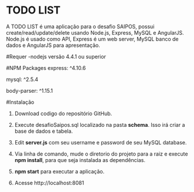 TODO LIST
===============

A TODO LIST é uma aplicação para o desafio SAIPOS, possui create/read/update/delete usando Node.js, Express, MySQL e AngularJS.  Node.js é usado como API, Express é um web server, MySQL banco de dados e AngularJS para apresentação.

#Requer
-nodejs versão 4.4.1 ou superior

#NPM Packages
express: ^4.10.6

mysql: ^2.5.4

body-parser: ^1.15.1

#Instalação
1.  Download codigo do repositório GitHub.

2.  Execute desafioSaipos.sql localizado na pasta **schema**.  Isso irá criar a base de dados e tabela.

3.  Edit **server.js** com seu username e password de seu MySQL database.

3.  Via linha de comando, mude o diretorio do projeto para a raiz e execute **npm install**, para que seja instalada as dependências. 

4.  **npm start** para executar a aplicação.

5.  Acesse http://localhost:8081
